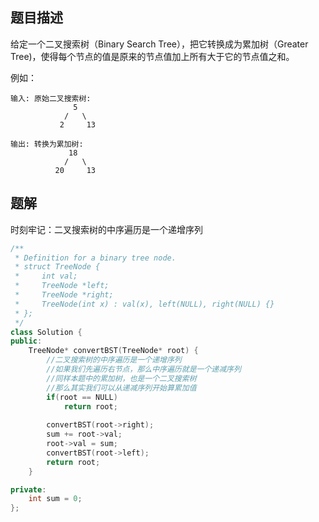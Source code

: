 ## 题目描述
给定一个二叉搜索树（Binary Search Tree），把它转换成为累加树（Greater Tree)，使得每个节点的值是原来的节点值加上所有大于它的节点值之和。

例如：
```
输入: 原始二叉搜索树:
              5
            /   \
           2     13

输出: 转换为累加树:
             18
            /   \
          20     13
```

## 题解

时刻牢记：二叉搜索树的中序遍历是一个递增序列

```C++
/**
 * Definition for a binary tree node.
 * struct TreeNode {
 *     int val;
 *     TreeNode *left;
 *     TreeNode *right;
 *     TreeNode(int x) : val(x), left(NULL), right(NULL) {}
 * };
 */
class Solution {
public:
    TreeNode* convertBST(TreeNode* root) {
        //二叉搜索树的中序遍历是一个递增序列
        //如果我们先遍历右节点，那么中序遍历就是一个递减序列
        //同样本题中的累加树，也是一个二叉搜索树
        //那么其实我们可以从递减序列开始算累加值
        if(root == NULL)
            return root;
        
        convertBST(root->right);
        sum += root->val;
        root->val = sum;
        convertBST(root->left);
        return root;
    }

private:
    int sum = 0;
};
```